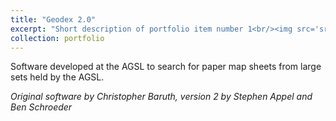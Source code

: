 ```yaml
---
title: "Geodex 2.0"
excerpt: "Short description of portfolio item number 1<br/><img src='srappel.github.io/images/geodex.png'>"
collection: portfolio
---
```


Software developed at the AGSL to search for paper map sheets from large sets held by the AGSL.

*Original software by Christopher Baruth, version 2 by Stephen Appel and Ben Schroeder*
